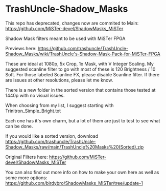 # TrashUncle-Shadow_Masks
This repo has deprecated, changes now are commited to Main: https://github.com/MiSTer-devel/ShadowMasks_MiSTer


Shadow Mask filters meant to be used with MiSTer FPGA

Previews here: https://github.com/trashuncle/TrashUncle-Shadow_Masks/wiki/TrashUncle's-Shadow-Mask-Pack-for-MiSTer-FPGA

These are ideal at 1080p, 5x Crop, 1x Mask, with V Integer Scaling.
My suggested scanline filter to go with most of these is 120 Brightness / 10 Soft. 
For those labeled Scanline FX, please disable Scanline filter.
If there are issues at other resolutions, please let me know.

There is a new folder in the sorted version that contains those tested at 1440p with no visual issues.

When choosing from my list, I suggest starting with Trinitron_Simple_Bright.txt

Each one has it's own charm, but a lot of them are just to test to see what can be done.

If you would like a sorted version, download https://github.com/trashuncle/TrashUncle-Shadow_Masks/raw/main/TrashUncle%20Masks%20(Sorted).zip

Original Filters here:
https://github.com/MiSTer-devel/ShadowMasks_MiSTer

You can also find out more info on how to make your own here as well as some more options:
https://github.com/birdybro/ShadowMasks_MiSTer/tree/update-1

